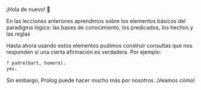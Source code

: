 ¡Hola de nuevo! :wave:

En las lecciones anteriores aprendimos sobre los elementos básicos del paradigma lógico: las bases de conocimiento, los predicados, los hechos y las reglas

Hasta ahora usando estos elementos pudimos construir consultas que nos responden si una cierta afirmación es verdadera. Por ejemplo:

```prolog
? padre(bart, homero).
yes.
```

Sin embargo, Prolog puede hacer mucho más por nosotros. ¡Veamos cómo!